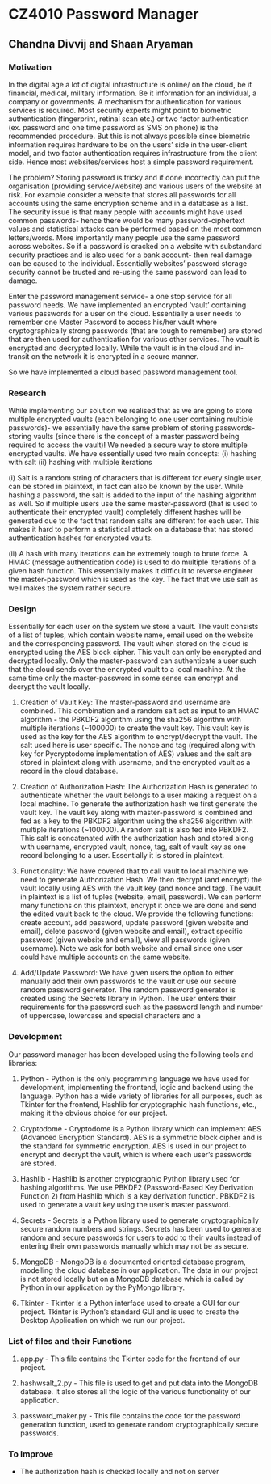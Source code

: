 # CZ4010 Password Manager
## Chandna Divvij and Shaan Aryaman

### Motivation 

In the digital age a lot of digital infrastructure is online/ on the cloud, be it financial, medical, military information. Be it information for an individual, a company or governments. A mechanism for authentication for various services is required. Most security experts might point to biometric authentication (fingerprint, retinal scan etc.) or two factor authentication (ex. password and one time password as SMS on phone) is the recommended procedure. But this is not always possible since biometric information requires hardware to be on the users’ side in the user-client model, and two factor authentication requires infrastructure from the client side. Hence most websites/services host a simple password requirement.

The problem? Storing password is tricky and if done incorrectly can put the organisation (providing service/website) and various users of the website at risk. For example consider a website that stores all passwords for all accounts using the same encryption scheme and in a database as a list. The security issue is that many people with accounts might have used common passwords-  hence there would be many password-ciphertext values and statistical attacks can be performed based on the most common letters/words. More importantly many people use the same password across websites. So if a password is cracked on a website with substandard security practices and is also used for a bank account- then real damage can be caused to the individual. Essentially websites’ password storage security cannot be trusted and re-using the same password can lead to damage. 

Enter the password management service- a one stop service for all password needs. We have implemented an encrypted ‘vault’ containing various passwords for a user on the cloud. Essentially a user needs to remember one Master Password to access his/her vault where cryptographically strong passwords (that are tough to remember) are stored that are then used for authentication for various other services. The vault is encrypted and decrypted locally. While the vault is in the cloud and in-transit on the network it is encrypted in a secure manner.

So we have implemented a cloud based password management tool. 


### Research

While implementing our solution we realised that as we are going to store multiple encrypted vaults (each belonging to one user containing multiple passwords)- we essentially have the same problem of storing passwords- storing vaults (since there is the concept of a master password being required to access the vault)! We needed a secure way to store multiple encrypted vaults. We have essentially used two main concepts: (i) hashing with salt (ii) hashing with multiple iterations

(i) Salt is a random string of characters that is different for every single user, can be stored in plaintext, in fact can also be known by the user. While hashing a password, the salt is added to the input of the hashing algorithm as well. So if multiple users use the same master-password (that is used to authenticate their encrypted vault) completely different hashes will be generated due to the fact that random salts are different for each user. This makes it hard to perform a statistical attack on a database that has stored authentication hashes for encrypted vaults. 

(ii) A hash with many iterations can be extremely tough to brute force. A HMAC (message authentication code) is used to do multiple iterations of a given hash function. This essentially makes it difficult to reverse engineer the master-password which is used as the key. The fact that we use salt as well makes the system rather secure. 


### Design

Essentially for each user on the system we store a vault. The vault consists of a list of tuples, which contain website name, email used on the website and the corresponding password. The vault when stored on the cloud is encrypted using the AES block cipher. This vault can only be encrypted and decrypted locally. Only the master-password can authenticate a user such that the cloud sends over the encrypted vault to a local machine. At the same time only the master-password in some sense can encrypt and decrypt the vault locally. 

1. Creation of Vault Key: The master-password and username are combined. This combination and a random salt act as input to an HMAC algorithm - the PBKDF2 algorithm using the sha256 algorithm with multiple iterations (~100000) to create the vault key. This vault key is used as the key for the AES algorithm to encrypt/decrypt the vault. The salt used here is user specific. The nonce and tag (required along with key for Pycryptodome implementation of AES) values and the salt are stored in plaintext along with username, and the encrypted vault as a record in the cloud database. 

2. Creation of Authorization Hash: The Authorization Hash is generated to authenticate whether the vault belongs to a user making a request on a local machine. To generate the authorization hash we first generate the vault key. The vault key along with master-password is combined and fed as a key to the PBKDF2 algorithm using the sha256 algorithm with multiple iterations (~100000). A random salt is also fed into PBKDF2. This salt is concatenated with the authorization hash and stored along with username, encrypted vault, nonce, tag, salt of vault key as one record belonging to a user. Essentially it is stored in plaintext. 

3. Functionality: We have covered that to call vault to local machine we need to generate Authorization Hash. We then decrypt (and encrypt) the vault locally using AES with the vault key (and nonce and tag). The vault in plaintext is a list of tuples (website, email, password). We can perform many functions on this plaintext, encrypt it once we are done and send the edited vault back to the cloud. We provide the following functions: create account, add password, update password (given website and email), delete password (given website and email), extract  specific password (given website and email), view all passwords (given username). Note we ask for both website and email since one user could have multiple accounts on the same website. 

4. Add/Update Password: We have given users the option to either manually add their own passwords to the vault or use our secure random password generator. The random password generator is created using the Secrets library in Python. The user enters their requirements for the password such as the password length and number of uppercase, lowercase and special characters and a

### Development

Our password manager has been developed using the following tools and libraries:

1. Python - Python is the only programming language we have used for development, implementing the frontend, logic and backend using the language. Python has a wide variety of libraries for all purposes, such as Tkinter for the frontend, Hashlib for cryptographic hash functions, etc., making it the obvious choice for our project.

2. Cryptodome - Cryptodome is a Python library which can implement AES (Advanced Encryption Standard). AES is a symmetric block cipher and is the standard for symmetric encryption. AES is used in our project to encrypt and decrypt the vault, which is where each user’s passwords are stored.

3. Hashlib - Hashlib is another cryptographic Python library used for hashing algorithms. We use PBKDF2 (Password-Based Key Derivation Function 2) from Hashlib which is a key derivation function. PBKDF2 is used to generate a vault key using the user’s master  password.

4. Secrets - Secrets is a Python library used to generate cryptographically secure random numbers and strings. Secrets has been used to generate random and secure passwords for users to add to their vaults instead of entering their own passwords manually which may not be as secure.

5. MongoDB - MongoDB is a documented oriented database program, modelling the cloud database in our application. The data in our project is not stored locally but on a MongoDB database which is called by Python in our application by the PyMongo library.

6. Tkinter - Tkinter is a Python interface used to create a GUI for our project. Tkinter is Python’s standard GUI and is used to create the Desktop Application on which we run our project.


### List of files and their Functions

1. app.py - This file contains the Tkinter code for the frontend of our project.

2. hashwsalt_2.py - This file is used to get and put data into the MongoDB database. It also stores all the logic of the various functionality of our application.

3. password_maker.py - This file contains the code for the password generation function, used to generate random cryptographically secure passwords.

### To Improve

* The authorization hash is checked locally and not on server

